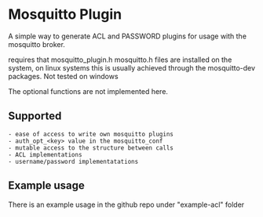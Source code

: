 # Mosquitto Plugin

A simple way to generate ACL and PASSWORD plugins for usage with the mosquitto broker.

requires that mosquitto_plugin.h mosquitto.h files are installed on the system, on linux systems
this is usually achieved through the mosquitto-dev packages. Not tested on windows

The optional functions are not implemented here.

## Supported

    - ease of access to write own mosquitto plugins
    - auth_opt_<key> value in the mosquitto_conf
    - mutable access to the structure between calls
    - ACL implementations
    - username/password implementatations

## Example usage

There is an example usage in the github repo under "example-acl" folder
